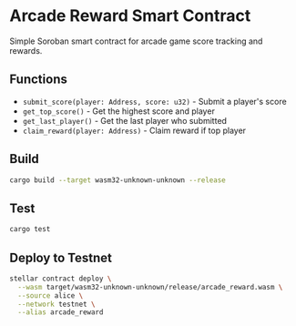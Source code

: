 # Arcade Reward Smart Contract

Simple Soroban smart contract for arcade game score tracking and rewards.

## Functions

- `submit_score(player: Address, score: u32)` - Submit a player's score
- `get_top_score()` - Get the highest score and player
- `get_last_player()` - Get the last player who submitted
- `claim_reward(player: Address)` - Claim reward if top player

## Build

```bash
cargo build --target wasm32-unknown-unknown --release
```

## Test

```bash
cargo test
```

## Deploy to Testnet

```bash
stellar contract deploy \
  --wasm target/wasm32-unknown-unknown/release/arcade_reward.wasm \
  --source alice \
  --network testnet \
  --alias arcade_reward
```
